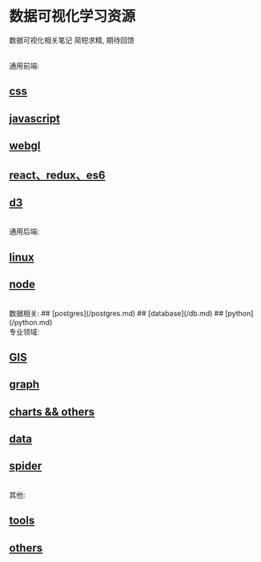 # 数据可视化学习资源

数据可视化相关笔记
简短求精, 期待回馈

<br>
通用前端:

## [css](/css.md)
## [javascript](/js.md)
## [webgl](/webgl.md)
## [react、redux、es6](/react_redux_es6.md)
## [d3](/d3.md)

<br>
通用后端:

## [linux](/linux.md)
## [node](/node.md)


<br>
数据相关:
## [postgres](/postgres.md)
## [database](/db.md)
## [python](/python.md)

<br>
专业领域:

## [GIS](/gis.md)
## [graph](/graph.md)
## [charts && others](/chart.md)
## [data](/data.md)
## [spider](/spider.md)

<br>
其他: 

## [tools](/tools.md)
## [others](/others.md)
